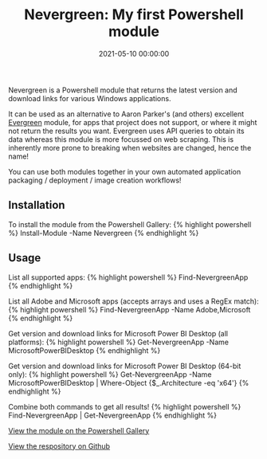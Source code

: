 ﻿---
title: 'Nevergreen: My first Powershell module'
slug: nevergreen-my-first-powershell-module
date: '2021-05-10 00:00:00'
layout: single
classes: wide
categories:
  - Powershell
tags:
  - Powershell
---

Nevergreen is a Powershell module that returns the latest version and download links for various Windows applications.

It can be used as an alternative to Aaron Parker's (and others) excellent [Evergreen](https://stealthpuppy.com/Evergreen/index.html) module, for apps that project does not support, or where it might not return the results you want. Evergreen uses API queries to obtain its data whereas this module is more focussed on web scraping. This is inherently more prone to breaking when websites are changed, hence the name!

You can use both modules together in your own automated application packaging / deployment / image creation workflows!

<!--More-->

## Installation
To install the module from the Powershell Gallery:
{% highlight powershell %}
Install-Module -Name Nevergreen
{% endhighlight %}

## Usage
List all supported apps:
{% highlight powershell %}
Find-NevergreenApp
{% endhighlight %}

List all Adobe and Microsoft apps (accepts arrays and uses a RegEx match):
{% highlight powershell %}
Find-NevergreenApp -Name Adobe,Microsoft
{% endhighlight %}

Get version and download links for Microsoft Power BI Desktop (all platforms):
{% highlight powershell %}
Get-NevergreenApp -Name MicrosoftPowerBIDesktop
{% endhighlight %}

Get version and download links for Microsoft Power BI Desktop (64-bit only):
{% highlight powershell %}
Get-NevergreenApp -Name MicrosoftPowerBIDesktop | Where-Object {$_.Architecture -eq 'x64'}
{% endhighlight %}

Combine both commands to get all results!
{% highlight powershell %}
Find-NevergreenApp | Get-NevergreenApp
{% endhighlight %}

[View the module on the Powershell Gallery](https://www.powershellgallery.com/packages/Nevergreen)

[View the respository on Github](https://github.com/DanGough/Nevergreen)
